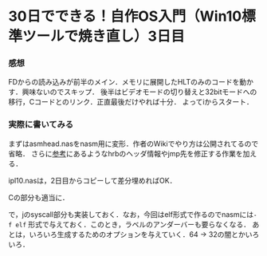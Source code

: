 30日でできる！自作OS入門（Win10標準ツールで焼き直し）3日目
====================================

### 感想

FDからの読み込みが前半のメイン．メモリに展開したHLTのみのコードを動かす．興味ないのでスキップ．
後半はビデオモードの切り替えと32bitモードへの移行，Cコードとのリンク．正直最後だけやれば十分．
よってiからスタート．

### 実際に書いてみる

まずはasmhead.nasをnasm用に変形．作者のWikiでやり方は公開されてるので省略．
さらに[参考](http://cyberbird.indiesj.com/x86%E3%80%80os%E8%87%AA%E4%BD%9C%E5%85%A5%E9%96%80/os%E8%87%AA%E4%BD%9C%E5%85%A5%E9%96%80%20onlinux%203%E6%97%A5%E7%9B%AE)にあるようなhrbのヘッダ情報やjmp先を修正する作業を加える．

ipl10.nasは，2日目からコピーして差分埋めればOK．

Cの部分も適当に．

で，jのsyscall部分も実装しておく．なお，今回はelf形式で作るのでnasmには`-f elf` 形式で与えておく．このとき，ラベルのアンダーバーも要らなくなる．
あとは，いろいろ生成するためのオプションを与えていく．64 -> 32の闇とかいろいろ．
